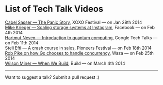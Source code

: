 List of Tech Talk Videos
==================

[Cabel Sasser — The Panic Story](http://youtu.be/8ZXWdR7RzV8), XOXO Festival — on Jan 28th 2014  
[Mike Krieger — Scaling storage systems at Instagram](http://www.youtube.com/watch?v=bLyv8zKa5DU&feature=c4-overview-vl&list=PLb0IAmt7-GS0HarXUJP6v4I5IPaCRkX3c), Facebook — on Feb 4th 2014  
[Hartmut Neven — Introduction to quantum computing](https://www.youtube.com/watch?v=I56UugZ_8DI), Google Tech Talks — on Feb 11th 2014  
[Steli Efti — A crash course in sales](https://www.youtube.com/watch?v=IfKMsdI9wJM), Pioneers Festival — on Feb 18th 2014  
[Rob Pike on how Go chooses to handle concurrency](http://blog.golang.org/concurrency-is-not-parallelism), Waza — on Feb 25th 2014  
[Wilson Miner — When We Build](http://vimeo.com/34017777), Build — on March 4th 2014  
___
Want to suggest a talk? Submit a pull request :)

